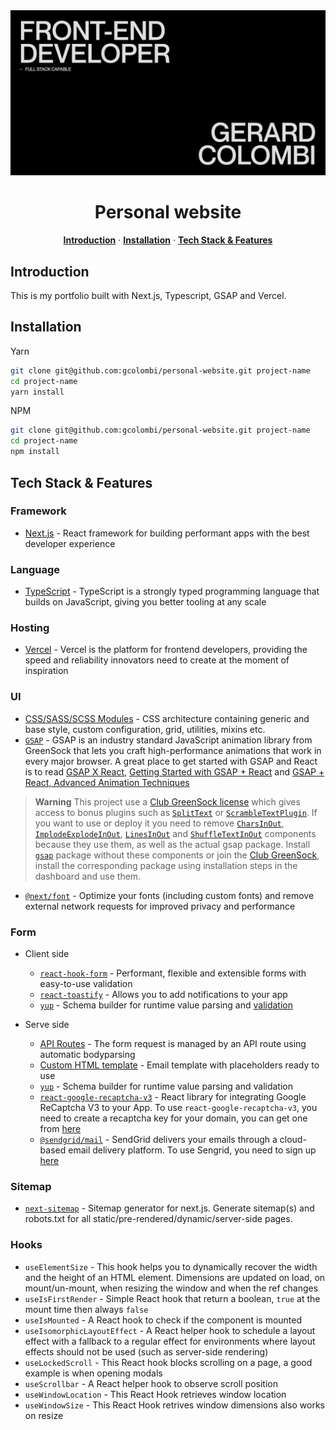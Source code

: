 <a href="https://github.com/gcolombi">
    <img alt="Gerard Colombi" src="https://github.com/gcolombi/personal-website/blob/master/public/static/og-image.png?raw=true">
</a>

<h1 align="center">Personal website</h1>

<p align="center">
    <a href="#introduction"><strong>Introduction</strong></a> ·
    <a href="#installation"><strong>Installation</strong></a> ·
    <a href="#tech-stack--features"><strong>Tech Stack & Features</strong></a>
</p>

## Introduction

This is my portfolio built with Next.js, Typescript, GSAP and Vercel.

## Installation

Yarn
```sh 
git clone git@github.com:gcolombi/personal-website.git project-name
cd project-name
yarn install
```

NPM
```sh 
git clone git@github.com:gcolombi/personal-website.git project-name
cd project-name
npm install
```

## Tech Stack & Features

### Framework

- [Next.js](https://nextjs.org/) - React framework for building performant apps with the best developer experience

### Language

- [TypeScript](https://www.typescriptlang.org/) - TypeScript is a strongly typed programming language that builds on JavaScript, giving you better tooling at any scale

### Hosting

- [Vercel](https://vercel.com/) - Vercel is the platform for frontend developers, providing the speed and reliability innovators need to create at the moment of inspiration

### UI

- [CSS/SASS/SCSS Modules](https://nextjs.org/docs/app/building-your-application/styling/css-modules) - CSS architecture containing generic and base style, custom configuration, grid, utilities, mixins etc.
- [`GSAP`](https://greensock.com/) - GSAP is an industry standard JavaScript animation library from GreenSock that lets you craft high-performance animations that work in every major browser. A great place to get started with GSAP and React is to read [GSAP X React](https://greensock.com/react), [Getting Started with GSAP + React](https://greensock.com/react-basics) and [GSAP + React, Advanced Animation Techniques](https://greensock.com/react-advanced)

> **Warning**
This project use a [Club GreenSock license](https://greensock.com/club/) which gives access to bonus plugins such as [`SplitText`](https://greensock.com/docs/v3/Plugins/SplitText) or [`ScrambleTextPlugin`](https://greensock.com/docs/v3/Plugins/ScrambleTextPlugin). If you want to use or deploy it you need to remove [`CharsInOut`](https://github.com/gcolombi/personal-website/blob/master/components/shared/gsap/CharsInOut.tsx), [`ImplodeExplodeInOut`](https://github.com/gcolombi/personal-website/blob/master/components/shared/gsap/ImplodeExplodeInOut.tsx), [`LinesInOut`](https://github.com/gcolombi/personal-website/blob/master/components/shared/gsap/LinesInOut.tsx) and [`ShuffleTextInOut`](https://github.com/gcolombi/personal-website/blob/master/components/shared/gsap/ShuffleTextInOut.tsx) components because they use them, as well as the actual gsap package. Install [`gsap`](https://github.com/greensock/GSAP#npm) package without these components or join the [Club GreenSock](https://greensock.com/club/), install the corresponding package using installation steps in the dashboard and use them.

- [`@next/font`](https://nextjs.org/docs/basic-features/font-optimization) - Optimize your fonts (including custom fonts) and remove external network requests for improved privacy and performance

### Form

- Client side
    - [`react-hook-form`](https://react-hook-form.com/) - Performant, flexible and extensible forms with easy-to-use validation
    - [`react-toastify`](https://github.com/fkhadra/react-toastify) - Allows you to add notifications to your app
    - [`yup`](https://github.com/jquense/yup) - Schema builder for runtime value parsing and [validation](https://react-hook-form.com/get-started/#schemavalidation)

- Serve side
    - [API Routes](https://nextjs.org/docs/api-routes/introduction) - The form request is managed by an API route using automatic bodyparsing
    - [Custom HTML template](https://github.com/gcolombi/personal-website/blob/master/public/templates/email.html) - Email template with placeholders ready to use
    - [`yup`](https://github.com/jquense/yup) - Schema builder for runtime value parsing and validation
    - [`react-google-recaptcha-v3`](https://github.com/t49tran/react-google-recaptcha-v3) - React library for integrating Google ReCaptcha V3 to your App. To use `react-google-recaptcha-v3`, you need to create a recaptcha key for your domain, you can get one from [here](https://www.google.com/recaptcha/about/)
    - [`@sendgrid/mail`](https://github.com/sendgrid/sendgrid-nodejs) - SendGrid delivers your emails through a cloud-based email delivery platform. To use Sengrid, you need to sign up [here](https://signup.sendgrid.com/)

### Sitemap

- [`next-sitemap`](https://github.com/iamvishnusankar/next-sitemap) - Sitemap generator for next.js. Generate sitemap(s) and robots.txt for all static/pre-rendered/dynamic/server-side pages.

### Hooks

- `useElementSize` - This hook helps you to dynamically recover the width and the height of an HTML element. Dimensions are updated on load, on mount/un-mount, when resizing the window and when the ref changes
- `useIsFirstRender` - Simple React hook that return a boolean, `true` at the mount time then always `false`
- `useIsMounted` - A React hook to check if the component is mounted
- `useIsomorphicLayoutEffect` - A React helper hook to schedule a layout effect with a fallback to a regular effect for environments where layout effects should not be used (such as server-side rendering)
- `useLockedScroll` - This React hook blocks scrolling on a page, a good example is when opening modals
- `useScrollbar` - A React helper hook to observe scroll position
- `useWindowLocation` - This React Hook retrieves window location
- `useWindowSize` - This React Hook retrives window dimensions also works on resize